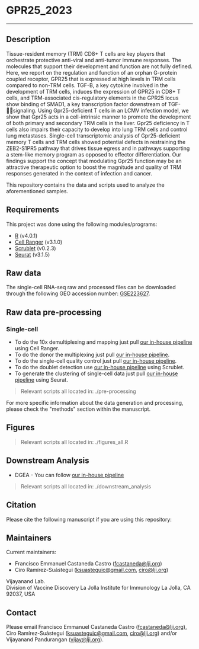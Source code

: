 # GPR25_2023

------------

Description
------------

Tissue-resident memory (TRM) CD8+ T cells are key players that orchestrate protective anti-viral and anti-tumor immune responses. The molecules that support their development and function are not fully defined. Here, we report on the regulation and function of an orphan G-protein coupled receptor, GPR25 that is expressed at high levels in TRM cells compared to non-TRM cells. TGF-B, a key cytokine involved in the development of TRM cells, induces the expression of GPR25 in CD8+ T cells, and TRM-associated cis-regulatory elements in the GPR25 locus show binding of SMAD1, a key transcription factor downstream of TGF-signaling. Using Gpr25-deficient T cells in an LCMV infection model, we show that Gpr25 acts in a cell-intrinsic manner to promote the development of both primary and secondary TRM cells in the liver. Gpr25 deficiency in T cells also impairs their capacity to develop into lung TRM cells and control lung metastases. Single-cell transcriptomic analysis of Gpr25-deficient memory T cells and TRM cells showed potential defects in restraining the ZEB2-S1PR5 pathway that drives tissue egress and in pathways supporting a stem-like memory program as opposed to effector differentiation. Our findings support the concept that modulating Gpr25 function may be an attractive therapeutic option to boost the magnitude and quality of TRM responses generated in the context of infection and cancer. 

This repository contains the data and scripts used to analyze the aforementioned samples.

Requirements
------------

This project was done using the following modules/programs:

* [R](https://cran.r-project.org/) (v4.0.1)
* [Cell Ranger](https://support.10xgenomics.com/single-cell-gene-expression/software/pipelines/latest/what-is-cell-ranger) (v3.1.0)
* [Scrublet](https://github.com/swolock/scrublet/blob/master/README.md) (v0.2.3)
* [Seurat](https://satijalab.org/seurat) (v3.1.5)


Raw data
------------
The single-cell RNA-seq raw and processed files can be downloaded through the following GEO accession number: [GSE223627](https://www.ncbi.nlm.nih.gov/geo/query/acc.cgi?acc=GSE223627). 

Raw data pre-processing  
------------

### Single-cell
* To do the 10x demultiplexing and mapping just pull [our in-house pipeline](https://github.com/vijaybioinfo/cellranger_wrappeR) using Cell Ranger.
* To do the donor the multiplexing just pull [our in-house pipeline](https://github.com/vijaybioinfo/ab_capture).
* To do the single-cell quality control just pull [our in-house pipeline](https://github.com/vijaybioinfo/quality_control).
* To do the doublet detection use [our in-house pipeline](https://github.com/vijaybioinfo/doublet_detection) using Scrublet. 
* To generate the clustering of single-cell data just pull [our in-house pipeline](https://github.com/vijaybioinfo/clustering) using Seurat.

> Relevant scripts all located in: ./pre-processing  

For more specific information about the data generation and processing, please check the "methods" section within the manuscript.  


Figures
------------
> Relevant scripts all located in: ./figures_all.R

Downstream Analysis
------------
* DGEA - You can follow [our in-house pipeline](https://github.com/vijaybioinfo/dgea)
> Relevant scripts all located in: ./downstream_analysis

Citation
--------------

Please cite the following manuscript if you are using this repository:


Maintainers
-----------

Current maintainers:
* Francisco Emmanuel Castaneda Castro (fcastaneda@lji.org) 
* Ciro Ramírez-Suástegui (ksuasteguic@gmail.com, ciro@lji.org)

Vijayanand Lab.  
Division of Vaccine Discovery La Jolla Institute for Immunology La Jolla, CA 92037, USA


Contact
-----------
Please email Francisco Emmanuel Castaneda Castro (fcastaneda@lji.org), Ciro Ramírez-Suástegui (ksuasteguic@gmail.com, ciro@lji.org) and/or Vijayanand Pandurangan (vijay@lji.org).
